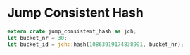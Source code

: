 # Jump Consistent Hash

```rust
extern crate jump_consistent_hash as jch;
let bucket_nr = 30;
let bucket_id = jch::hash(10863919174838991, bucket_nr);
```
